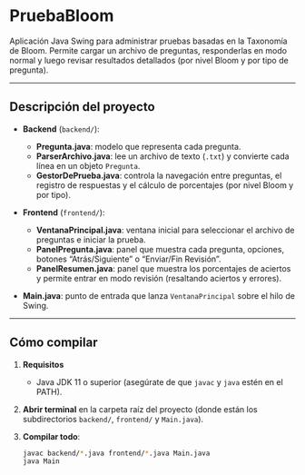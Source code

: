 # PruebaBloom

Aplicación Java Swing para administrar pruebas basadas en la Taxonomía de Bloom. Permite cargar un archivo de preguntas, responderlas en modo normal y luego revisar resultados detallados (por nivel Bloom y por tipo de pregunta).

---

## Descripción del proyecto

- **Backend** (`backend/`):  
  - **Pregunta.java**: modelo que representa cada pregunta.  
  - **ParserArchivo.java**: lee un archivo de texto (`.txt`) y convierte cada línea en un objeto `Pregunta`.  
  - **GestorDePrueba.java**: controla la navegación entre preguntas, el registro de respuestas y el cálculo de porcentajes (por nivel Bloom y por tipo).

- **Frontend** (`frontend/`):  
  - **VentanaPrincipal.java**: ventana inicial para seleccionar el archivo de preguntas e iniciar la prueba.  
  - **PanelPregunta.java**: panel que muestra cada pregunta, opciones, botones “Atrás/Siguiente” o “Enviar/Fin Revisión”.  
  - **PanelResumen.java**: panel que muestra los porcentajes de aciertos y permite entrar en modo revisión (resaltando aciertos y errores).

- **Main.java**: punto de entrada que lanza `VentanaPrincipal` sobre el hilo de Swing.

---

## Cómo compilar

1. **Requisitos**  
   - Java JDK 11 o superior (asegúrate de que `javac` y `java` estén en el PATH).

2. **Abrir terminal** en la carpeta raíz del proyecto (donde están los subdirectorios `backend/`, `frontend/` y `Main.java`).

3. **Compilar todo**:
   ```bash
   javac backend/*.java frontend/*.java Main.java
   java Main
